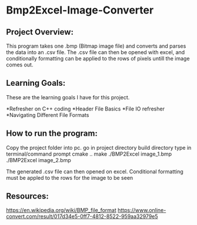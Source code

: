 # Bmp2Excel-Image-Converter
## Project Overview:
This program takes one .bmp (Bitmap image file) and converts and parses the data into an .csv file. The .csv file can then be opened with excel, and conditionally formatting can be applied to the rows of pixels untill the image comes out.

## Learning Goals:
These are the learning goals I have for this project. 

  *Refresher on C++ coding
  *Header File Basics
  *File IO refresher
  *Navigating Different File Formats
  
  
  
  
## How to run the program: 
  Copy the project folder into pc.
  go in project directory build directory
  type in terminal/command prompt
  cmake ..
  make
  ./BMP2Excel image_1.bmp 
  ./BMP2Excel image_2.bmp
  
  The generated .csv file can then opened on excel.
  Conditional formatting must be appled to the rows for the image to be seen 
  
## Resources:

https://en.wikipedia.org/wiki/BMP_file_format
https://www.online-convert.com/result/017d34e5-0ff7-4812-8522-959aa32979e5
